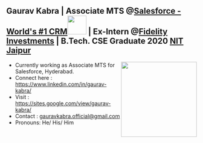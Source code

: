 <h2>Gaurav Kabra | Associate MTS @<a href="https://www.salesforce.com/">Salesforce - World's #1 CRM</a><img src="https://media.giphy.com/media/L0YoyVk4NjySy3hmNj/giphy.gif" width="50"><!-- <img src="https://media.giphy.com/media/2hna1X2GUISud89rut/giphy.gif" width="30"> --> | Ex-Intern @<a href="https://www.fidelity.com/">Fidelity Investments</a> | B.Tech. CSE Graduate 2020 <a href="http://www.mnit.ac.in/">NIT Jaipur</a> </h2>
<img align='right' src="https://media.giphy.com/media/KeQf3wNoXaft4IhWcW/giphy.gif" width="200">

- Currently working as Associate MTS for Salesforce, Hyderabad. <!--<img src="https://media.giphy.com/media/cjhv5pRzYVp8aiOILB/giphy.gif" width="50">-->
- Connect here : https://www.linkedin.com/in/gaurav-kabra/ <!-- <img src="https://media.giphy.com/media/ZBnqejniJd8HNbWtpp/giphy.gif" width="100"> -->
- Visit : https://sites.google.com/view/gaurav-kabra/
- Contact : gauravkabra.official@gmail.com
- Pronouns: He/ His/ Him

<!--<img src="https://media.giphy.com/media/L0YoyVk4NjySy3hmNj/giphy.gif" width="230"> -->
<!--<em><br><b>I love connecting with different people</b> so if you want to say <b>hi, I'll be happy to meet you more!</b> 😊</em>-->

<!--
**gaurav-kabra-official/gaurav-kabra-official** is a ✨ _special_ ✨ repository because its `README.md` (this file) appears on your GitHub profile.

Here are some ideas to get you started:

- 🔭 I’m currently working on ...
- 🌱 I’m currently learning ...
- 👯 I’m looking to collaborate on ...
- 🤔 I’m looking for help with ...
- 💬 Ask me about ...
- 📫 How to reach me: ...
- 😄 Pronouns: ...
- ⚡ Fun fact: ...
-->
